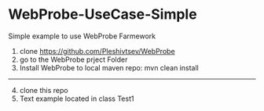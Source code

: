 # WebProbe-UseCase-Simple
Simple example to use WebProbe Farmework

1. clone https://github.com/Pleshivtsev/WebProbe
2. go to the WebProbe prject Folder
3. Install WebProbe to local maven repo: mvn clean install
---

4. clone this repo
5. Text example located in class Test1
